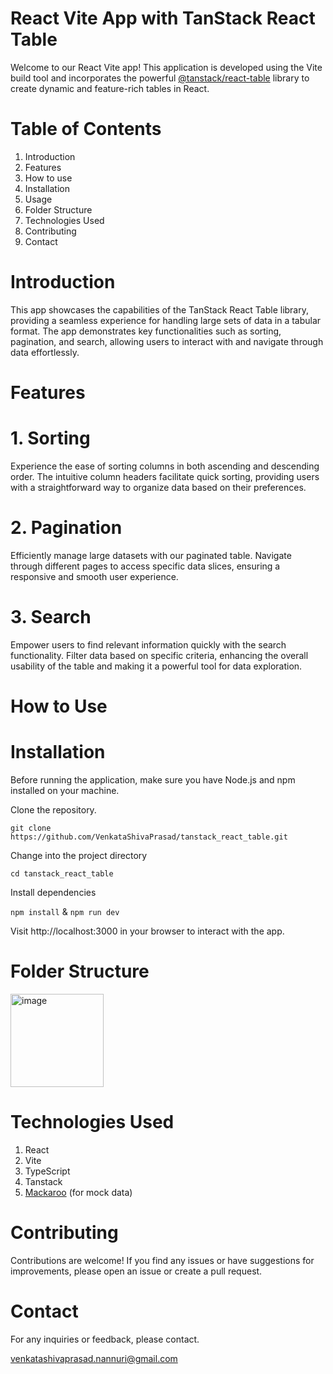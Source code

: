 # React Vite App with TanStack React Table
Welcome to our React Vite app! This application is developed using the Vite build tool and incorporates the powerful [@tanstack/react-table](https://tanstack.com/table/latest/docs/introduction) library to create dynamic and feature-rich tables in React.

# Table of Contents
1. Introduction
2. Features
3. How to use
4. Installation
5. Usage
6. Folder Structure
7. Technologies Used
8. Contributing
9. Contact

# Introduction
This app showcases the capabilities of the TanStack React Table library, providing a seamless experience for handling large sets of data in a tabular format. The app demonstrates key functionalities such as sorting, pagination, and search, allowing users to interact with and navigate through data effortlessly.

# Features
# 1. Sorting
Experience the ease of sorting columns in both ascending and descending order. The intuitive column headers facilitate quick sorting, providing users with a straightforward way to organize data based on their preferences.

# 2. Pagination
Efficiently manage large datasets with our paginated table. Navigate through different pages to access specific data slices, ensuring a responsive and smooth user experience.

# 3. Search
Empower users to find relevant information quickly with the search functionality. Filter data based on specific criteria, enhancing the overall usability of the table and making it a powerful tool for data exploration.

# How to Use
# Installation
Before running the application, make sure you have Node.js and npm installed on your machine.

Clone the repository.

`git clone https://github.com/VenkataShivaPrasad/tanstack_react_table.git`

Change into the project directory

`cd tanstack_react_table`

Install dependencies

`npm install` & `npm run dev`

Visit http://localhost:3000 in your browser to interact with the app.

# Folder Structure
<img width="149" alt="image" src="https://github.com/VenkataShivaPrasad/tanstack_react_table/assets/137329994/bb959309-b872-4439-a679-b76d295c6f14">

# Technologies Used
1. React
2. Vite
3. TypeScript
4. Tanstack
5. [Mackaroo](https://mockaroo.com/) (for mock data)

# Contributing
Contributions are welcome! If you find any issues or have suggestions for improvements, please open an issue or create a pull request.

# Contact
For any inquiries or feedback, please contact.

venkatashivaprasad.nannuri@gmail.com

